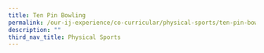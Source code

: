 ```yaml
---
title: Ten Pin Bowling
permalink: /our-ij-experience/co-curricular/physical-sports/ten-pin-bowling
description: ""
third_nav_title: Physical Sports
---
```

